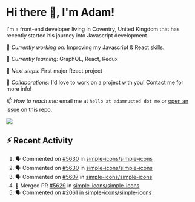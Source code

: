 # Hi there 👋, I'm Adam!

I'm a front-end developer living in Coventry, United Kingdom that has recently started his journey into Javascript development.

🔨 *Currently working on:* Improving my Javascript & React skills.

🌱 *Currently learning:* GraphQL, React, Redux

🎯 *Next steps:* First major React project

🤝 *Collaborations:* I'd love to work on a project with you! Contact me for more info!

📫 *How to reach me:* email me at `hello at adamrusted dot me` or [open an issue](https://github.com/adamrusted/adamrusted/issues/new) on this repo.

<a href="https://www.buymeacoffee.com/adamrusted" target="_blank"><img src="https://img.shields.io/static/v1?label=Buy%20Me%20A%20Coffee&message=adamrusted&color=FFDD00&logo=buy-me-a-coffee&logoColor=white"/></a>

## :zap: Recent Activity
<!--START_SECTION:activity-->
1. 🗣 Commented on [#5630](https://github.com/simple-icons/simple-icons/issues/5630) in [simple-icons/simple-icons](https://github.com/simple-icons/simple-icons)
2. 🗣 Commented on [#5630](https://github.com/simple-icons/simple-icons/issues/5630) in [simple-icons/simple-icons](https://github.com/simple-icons/simple-icons)
3. 🗣 Commented on [#5607](https://github.com/simple-icons/simple-icons/issues/5607) in [simple-icons/simple-icons](https://github.com/simple-icons/simple-icons)
4. 🎉 Merged PR [#5629](https://github.com/simple-icons/simple-icons/pull/5629) in [simple-icons/simple-icons](https://github.com/simple-icons/simple-icons)
5. 🗣 Commented on [#2061](https://github.com/simple-icons/simple-icons/issues/2061) in [simple-icons/simple-icons](https://github.com/simple-icons/simple-icons)
<!--END_SECTION:activity-->
